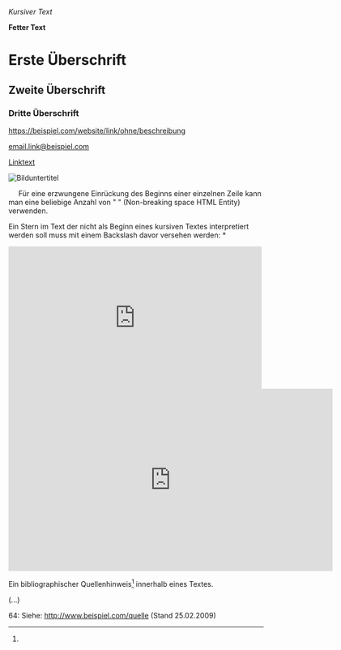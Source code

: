 <!--
  Das ist das Markdown Handbuch für die dérive Website.

  Das Handbuch enthält sämtliche Markdown Features die wir verwenden,
  und dient somit als praktisches Nachschlagewerk dass beim verfassen
  von neuen Markdowntexten hilft.

  In zweiter Linie dient es auch als Bindeglied zwischen der inhaltlichen
  und der technischen Umsetzung der Seite - Bei der technischen Umsetzung der
  Websites kann die ProgrammiererIn hier nachsehen welche Markdown Features
  die Website unterstützen muss, und umgekehrt können sich alle Verfasser von
  Inhalten darauf verlassen, dass diese dann auch korrekt dargestellt werden.

  Das Handbuch ist selbst als Markdown Dokument verfasst, in der oberen
  Menüleiste von Atom unter "Packages" -> "Markdown Preview" -> "Toggle Preview"
  kann ein Markdown Preview Panel geöffnet werden, dessen Inhalt sich
  automatisch aktualisiert wenn man hier in diesem Dokument Dinge verändert
  und ausprobiert - was erlaubt und erwünscht ist!
-->

*Kursiver Text*

**Fetter Text**

# Erste Überschrift

## Zweite Überschrift

### Dritte Überschrift

<https://beispiel.com/website/link/ohne/beschreibung>

<email.link@beispiel.com>

[Linktext](www.beispiel.com)

![Bilduntertitel](/Pfad/eines/bildes.jpg)

&nbsp;&nbsp;&nbsp;&nbsp;&nbsp;Für eine erzwungene Einrückung des Beginns einer einzelnen Zeile kann man eine beliebige Anzahl von "&nbsp;" (Non-breaking space HTML Entity) verwenden.

Ein Stern im Text der nicht als Beginn eines kursiven Textes interpretiert
werden soll muss mit einem Backslash davor versehen werden: \*


<!--
  Anmerkung: Die folgenden Features werden im Markdown Preview Panel von Atom
             nicht korrekt dargestellt, da sie weniger stark verbreiteten
             Markdown Standards enstammen. Auf der Website werden sie aber -
             wie alle anderen Features oberhalb auch - voll unterstützt!
-->


<!-- Vimeo Embed: -->

<iframe src="http://player.vimeo.com/video/123456789" width="500" height="281" frameborder="0" webkitAllowFullScreen="webkitAllowFullScreen" mozallowfullscreen="mozallowfullscreen" allowFullScreen="allowFullScreen"></iframe>


<!-- Youtube Embed: -->

<iframe width="640" height="360" src="http://www.youtube.com/embed/xCpmfBWRPPM?feature=player_detailpage" frameborder="0" allowfullscreen="allowfullscreen"></iframe>


<!-- Bibliographische Verweise bzw. Fussnoten: -->

Ein bibliographischer Quellenhinweis[^1] innerhalb eines Textes.

(...)

[^1]:
   64:     Siehe: <http://www.beispiel.com/quelle> (Stand 25.02.2009)
